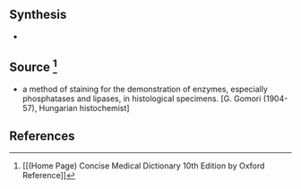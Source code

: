 ## Synthesis
- 
## Source [^1]
- a method of staining for the demonstration of enzymes, especially phosphatases and lipases, in histological specimens. \[G. Gomori (1904-57), Hungarian histochemist]
## References

[^1]: [[(Home Page) Concise Medical Dictionary 10th Edition by Oxford Reference]]